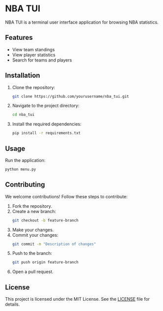 # NBA TUI

NBA TUI is a terminal user interface application for browsing NBA statistics.

## Features

- View team standings
- View player statistics
- Search for teams and players

## Installation

1. Clone the repository:
   ```sh
   git clone https://github.com/yourusername/nba_tui.git
   ```
2. Navigate to the project directory:
   ```sh
   cd nba_tui
   ```
3. Install the required dependencies:
   ```sh
   pip install -r requirements.txt
   ```

## Usage

Run the application:

```sh
python menu.py
```

## Contributing

We welcome contributions! Follow these steps to contribute:

1. Fork the repository.
2. Create a new branch:
   ```sh
   git checkout -b feature-branch
   ```
3. Make your changes.
4. Commit your changes:
   ```sh
   git commit -m "Description of changes"
   ```
5. Push to the branch:
   ```sh
   git push origin feature-branch
   ```
6. Open a pull request.

## License

This project is licensed under the MIT License. See the [LICENSE](LICENSE) file for details.
